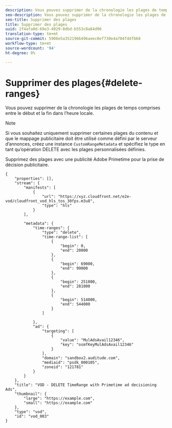 ```yaml
---
description: Vous pouvez supprimer de la chronologie les plages de temps comprises entre le début et la fin dans l’heure locale.
seo-description: Vous pouvez supprimer de la chronologie les plages de temps comprises entre le début et la fin dans l’heure locale.
seo-title: Supprimer des plages
title: Supprimer des plages
uuid: 2f4afa0d-69e3-4929-8dbd-b553c8a64d96
translation-type: tm+mt
source-git-commit: 5908e5a3521966496aeec0ef730e4a704fddfb68
workflow-type: tm+mt
source-wordcount: '94'
ht-degree: 0%

---
```



# Supprimer des plages{#delete-ranges}

Vous pouvez supprimer de la chronologie les plages de temps comprises entre le début et la fin dans l’heure locale.

>[!NOTE]
>
>Si vous souhaitez uniquement supprimer certaines plages du contenu et que le mappage publicitaire doit être utilisé comme défini par le serveur d’annonces, créez une instance `CustomRangeMetadata` et spécifiez le type en tant qu’opération DELETE avec les plages personnalisées définies.

Supprimez des plages avec une publicité Adobe Primetime pour la prise de décision publicitaire.

```
{   
    "properties": [],
    "stream": {
        "manifests": [
            {
                "url": "https://xyz.cloudfront.net/e2e-vod/cloudfront_vod_hls_tos_30fps.m3u8",
                "type": "hls"
            }
        ],
     
        "metadata": {
            "time-ranges": {
                "type": "delete",
                "time-range-list": [
                    {
                        "begin": 0,
                        "end": 20000
                    },
                    {
                        "begin": 69000,
                        "end": 99000
                    },
                    {
                        "begin": 251000,
                        "end": 281000
                    },
                    {
                        "begin": 514000,
                        "end": 544000
                    }
                ]
     
            },
            "ad": {
                "targeting": [
                    {
                        "value": "MulAdsAvail12346",
                        "key": "osmfKeyMulAdsAvail12346"
                    }
                ],
                "domain": "sandbox2.auditude.com",
                "mediaid": "psdk_000105",
                "zoneid": "121781"
            }     
        }
    },   
    "title": "VOD - DELETE TimeRange with Primetime ad decisioning Ads",
    "thumbnail": {
        "large": "https://example.com",
        "small": "https://example.com"
    },
    "type": "vod",
    "id": "vod_003"
}
```

